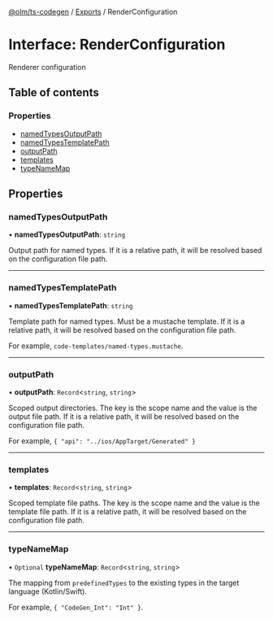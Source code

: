 [@olm/ts-codegen](../README.md) / [Exports](../modules.md) / RenderConfiguration

# Interface: RenderConfiguration

Renderer configuration

## Table of contents

### Properties

- [namedTypesOutputPath](RenderConfiguration.md#namedtypesoutputpath)
- [namedTypesTemplatePath](RenderConfiguration.md#namedtypestemplatepath)
- [outputPath](RenderConfiguration.md#outputPath)
- [templates](RenderConfiguration.md#templates)
- [typeNameMap](RenderConfiguration.md#typenamemap)

## Properties

### namedTypesOutputPath

• **namedTypesOutputPath**: `string`

Output path for named types.
If it is a relative path, it will be resolved based on the configuration file path.

___

### namedTypesTemplatePath

• **namedTypesTemplatePath**: `string`

Template path for named types. Must be a mustache template.
If it is a relative path, it will be resolved based on the configuration file path.

For example, `code-templates/named-types.mustache`.

___

### outputPath

• **outputPath**: `Record`<`string`, `string`\>

Scoped output directories. The key is the scope name and the value is the output file path.
If it is a relative path, it will be resolved based on the configuration file path.

For example, `{ "api": "../ios/AppTarget/Generated" }`

___

### templates

• **templates**: `Record`<`string`, `string`\>

Scoped template file paths. The key is the scope name and the value is the template file path.
If it is a relative path, it will be resolved based on the configuration file path.

___

### typeNameMap

• `Optional` **typeNameMap**: `Record`<`string`, `string`\>

The mapping from `predefinedTypes` to the existing types in the target language (Kotlin/Swift).

For example, `{ "CodeGen_Int": "Int" }`.
